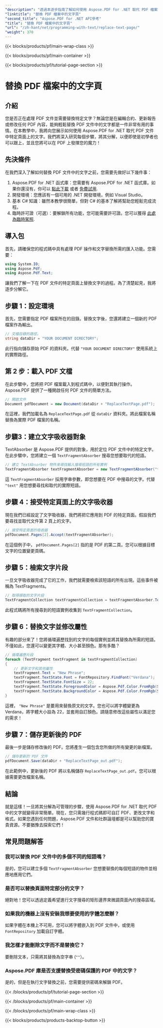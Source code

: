 ```yaml
---
"description": "透過本逐步指南了解如何使用 Aspose.PDF for .NET 取代 PDF 檔案中的文字。輕鬆自訂字體、顏色和文字屬性。"
"linktitle": "替換 PDF 檔案中的文字頁"
"second_title": "Aspose.PDF for .NET API參考"
"title": "替換 PDF 檔案中的文字頁"
"url": "/zh-hant/net/programming-with-text/replace-text-page/"
"weight": 370
---
```


{{< blocks/products/pf/main-wrap-class >}}

{{< blocks/products/pf/main-container >}}

{{< blocks/products/pf/tutorial-page-section >}}

# 替換 PDF 檔案中的文字頁

## 介紹

您是否正在處理 PDF 文件並需要替換特定文字？無論您是在編輯合約、更新報告或修改任何 PDF 內容，能夠輕鬆替換 PDF 文件中的文字都是一件非常有用的事情。在本教學中，我將向您展示如何使用 Aspose.PDF for .NET 取代 PDF 文件中特定頁面上的文字。我們將深入研究每個步驟，將其分解，以便即使是初學者也可以跟上，並且您將可以在 PDF 上發揮您的魔力！

## 先決條件

在我們深入了解如何替換 PDF 文件中的文字之前，您需要先做好以下幾件事：

1. Aspose.PDF for .NET 函式庫：您需要有 Aspose.PDF for .NET 函式庫。如果你還沒有，你可以 [點此下載](https://releases.aspose.com/pdf/net/) 或者 [免費試用](https://releases。aspose.com/).
2. 開發環境：您應該有一個可用的 .NET 開發環境，例如 Visual Studio。
3. 基本 C# 知識：雖然本教學很簡單，但對 C# 的基本了解將幫助您輕鬆完成流程。
4. 臨時許可證（可選）：要解鎖所有功能，您可能需要許可證。您可以獲得 [此處為臨時駕照](https://purchase。aspose.com/temporary-license/).

## 導入包

首先，請確保您的程式碼中具有處理 PDF 操作和文字替換所需的匯入功能。您需要：

```csharp
using System.IO;
using Aspose.Pdf;
using Aspose.Pdf.Text;
```

讓我們了解一下在 PDF 文件的特定頁面上替換文字的過程。為了清楚起見，我將逐步分解它。

## 步驟 1：設定環境

首先，您需要指定 PDF 檔案所在的目錄。替換文字後，您還將建立一個新的 PDF 檔案作為輸出。

```csharp
// 文檔目錄的路徑。
string dataDir = "YOUR DOCUMENT DIRECTORY";
```

此行指向儲存原始 PDF 的資料夾。代替 `"YOUR DOCUMENT DIRECTORY"` 使用系統上的實際路徑。

## 第 2 步：載入 PDF 文檔

在此步驟中，您將把 PDF 檔案載入到程式碼中，以便對其執行操作。 Aspose.PDF 提供了一種開啟任何 PDF 文件的簡單方法。

```csharp
// 開啟文件
Document pdfDocument = new Document(dataDir + "ReplaceTextPage.pdf");
```

在這裡，我們加載名為 `ReplaceTextPage.pdf` 從 `dataDir` 資料夾。將此檔案名稱替換為實際 PDF 檔案的名稱。

## 步驟3：建立文字吸收器對象

TextAbsorber 是 Aspose.PDF 提供的對象，用於定位 PDF 文件中的特定文字。在此步驟中，您將建立一個 `TextFragmentAbsorber` 搜尋您想要取代的短語。

```csharp
// 建立 TextAbsorber 物件來尋找輸入搜尋短語的所有實例
TextFragmentAbsorber textFragmentAbsorber = new TextFragmentAbsorber("text");
```

這 `TextFragmentAbsorber` 採用字串參數，即您想要在 PDF 中搜尋的文字。代替 `"text"` 用您想要尋找和取代的實際短語。

## 步驟 4：接受特定頁面上的文字吸收器

現在我們已經設定了文字吸收器，我們將把它應用到 PDF 的特定頁面。假設我們要尋找並取代文件第 2 頁上的文字。

```csharp
// 接受特定頁面的吸收器
pdfDocument.Pages[2].Accept(textFragmentAbsorber);
```

在這個例子中， `pdfDocument.Pages[2]` 指的是 PDF 的第二頁。您可以根據目標文字的位置變更頁碼。

## 步驟 5：檢索文字片段

一旦文字吸收器完成了它的工作，我們就需要檢索該短語的所有出現。這些事件被稱為 TextFragments。

```csharp
// 取得擷取的文字片段
TextFragmentCollection textFragmentCollection = textFragmentAbsorber.TextFragments;
```

此程式碼將所有搜尋到的短語實例收集到 `TextFragmentCollection`。

## 步驟 6：替換文字並修改屬性

有趣的部分來了！您將循環遍歷找到的文字的每個實例並將其替換為所需的短語。不僅如此，您還可以變更其字體、大小甚至顏色。那有多酷？

```csharp
// 循環遍歷片段
foreach (TextFragment textFragment in textFragmentCollection)
{
    // 更新文字和其他屬性
    textFragment.Text = "New Phrase";
    textFragment.TextState.Font = FontRepository.FindFont("Verdana");
    textFragment.TextState.FontSize = 22;
    textFragment.TextState.ForegroundColor = Aspose.Pdf.Color.FromRgb(System.Drawing.Color.Blue);
    textFragment.TextState.BackgroundColor = Aspose.Pdf.Color.FromRgb(System.Drawing.Color.Green);
}
```

這裡， `"New Phrase"` 是要用來替換原文的文字。您也可以將字體變更為 Verdana，將字體大小設為 22，並套用自訂顏色。請隨意修改這些屬性以滿足您的需求！

## 步驟 7：儲存更新後的 PDF

最後一步是儲存修改後的 PDF。您將產生一個包含您所做的所有變更的新檔案。

```csharp
// 儲存更新的 PDF 文件
pdfDocument.Save(dataDir + "ReplaceTextPage_out.pdf");
```

在此範例中，更新後的 PDF 將以名稱儲存 `ReplaceTextPage_out.pdf`。您可以根據需要更改檔案名稱。

## 結論

就是這樣！一旦將其分解為可管理的步驟，使用 Aspose.PDF for .NET 取代 PDF 中的文字就變得非常簡單。現在，您只需幾行程式碼即可自訂 PDF、更改文字和格式。如果您遇到任何問題，Aspose.PDF 文件和社群論壇都是可以幫助您的寶貴資源。不要猶豫去探索它們！

## 常見問題解答

### 我可以替換 PDF 文件中的多個不同的短語嗎？
是的，您可以建立多個 `TextFragmentAbsorber` 您想要替換的每個短語的物件並相應地應用它們。

### 是否可以替換頁面特定部分的文字？
絕對地！您可以透過定義希望進行文字搜尋的矩形邊界來微調頁面內的搜尋區域。

### 如果我的機器上沒有安裝我想要使用的字體怎麼辦？
如果字體在本機上不可用，您可以將字體嵌入到 PDF 文件中，或使用 `FontRepository` 加載自訂字體。

### 我怎樣才能刪除文字而不是替換它？
要刪除文本，只需將其替換為空字串 (`""`）。

### Aspose.PDF 庫是否支援替換受密碼保護的 PDF 中的文字？
是的，但是在執行文字替換之前，您需要提供密碼來解鎖 PDF。

{{< /blocks/products/pf/tutorial-page-section >}}

{{< /blocks/products/pf/main-container >}}

{{< /blocks/products/pf/main-wrap-class >}}

{{< blocks/products/products-backtop-button >}}